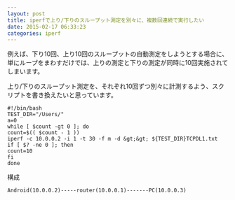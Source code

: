 ```yaml
---
layout: post
title: iperfで上り/下りのスループット測定を別々に、複数回連続で実行したい
date: 2015-02-17 06:33:23
categories: iperf
---
```

<p>例えば、下り10回、上り10回のスループットの自動測定をしようとする場合に、<br>
単にループをまわすだけでは、上りの測定と下りの測定が同時に10回実施されてしまいます。</p>

<p>上り/下りのスループット測定を、それぞれ10回ずつ別々に計測するよう、スクリプトを書き換えたいと思っています。</p>

```
#!/bin/bash
TEST_DIR="/Users/"
a=0
while [ $count -gt 0 ]; do
count=$(( $count - 1 ))
iperf -c 10.0.0.2 -i 1 -t 30 -f m -d &gt;&gt; ${TEST_DIR}TCPDL1.txt
if [ $? -ne 0 ]; then 
count=10
fi
done
```

<p>構成</p>

```
Android(10.0.0.2)-----router(10.0.0.1)-------PC(10.0.0.3)
```
